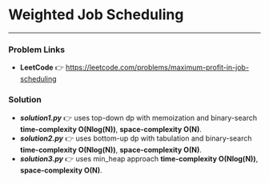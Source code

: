 # Weighted Job Scheduling

---

### Problem Links
- **__LeetCode__** :point_right: https://leetcode.com/problems/maximum-profit-in-job-scheduling

### Solution
- **_solution1.py_** :point_right: uses top-down dp with memoization and binary-search **time-complexity O(Nlog(N))**, **space-complexity O(N)**.
- **_solution2.py_** :point_right: uses bottom-up dp with tabulation and binary-search **time-complexity O(Nlog(N))**, **space-complexity O(N)**.
- **_solution3.py_** :point_right: uses min_heap approach **time-complexity O(Nlog(N))**, **space-complexity O(N)**.
